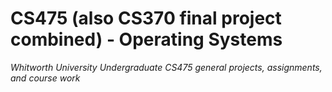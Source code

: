 # CS475 (also CS370 final project combined) - Operating Systems
_Whitworth University Undergraduate CS475 general projects, assignments, and course work_

